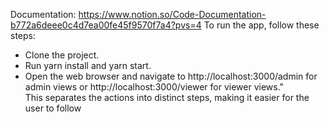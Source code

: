 Documentation: 
https://www.notion.so/Code-Documentation-b772a6deee0c4d7ea00fe45f9570f7a4?pvs=4 
To run the app, follow these steps:
- Clone the project.
- Run yarn install and yarn start.
- Open the web browser and navigate to http://localhost:3000/admin for admin views or http://localhost:3000/viewer for viewer views." \
This separates the actions into distinct steps, making it easier for the user to follow
